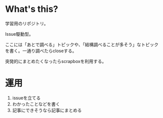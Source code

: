 # What's this?
学習用のリポジトリ。

Issue駆動型。

ここには「あとで調べる」トピックや、「結構調べることが多そう」なトピックを書く。一通り調べたらcloseする。

突発的にまとめたくなったらscrapboxを利用する。

# 運用

1. issueを立てる
1. わかったことなどを書く
1. 記事にできそうなら記事にまとめる
